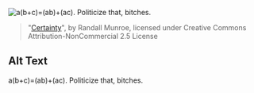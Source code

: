 ![a(b+c)=(ab)+(ac).  Politicize that, bitches.](https://imgs.xkcd.com/comics/certainty.png)
> "[Certainty](https://xkcd.com/263/)", by Randall Munroe, licensed under Creative Commons Attribution-NonCommercial 2.5 License

## Alt Text
a(b+c)=(ab)+(ac).  Politicize that, bitches.
